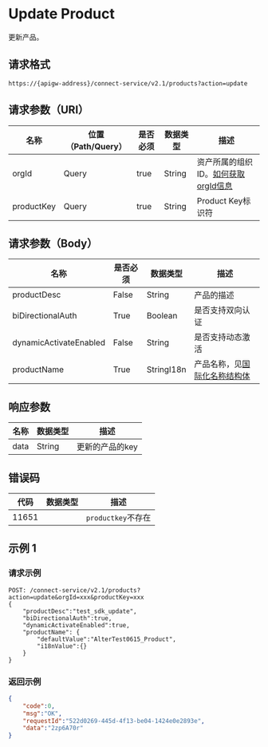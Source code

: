 # Update Product

更新产品。

## 请求格式

```
https://{apigw-address}/connect-service/v2.1/products?action=update
```

## 请求参数（URI）

| 名称          | 位置（Path/Query） | 是否必须 | 数据类型 | 描述      |
|---------------|------------------|----------|-----------|--------------|
| orgId         | Query            | true     | String    | 资产所属的组织ID。[如何获取orgId信息](/docs/api/zh_CN/latest/api_faqs#id-orgid-orgid)                |
| productKey         | Query            | true     | String    | Product Key标识符 |


## 请求参数（Body）

| 名称         | 是否必须 | 数据类型 | 描述      |
|-------------------|----------|-----------|--------------|
| productDesc       | False     | String       | 产品的描述                                                         |
| biDirectionalAuth | True      | Boolean      | 是否支持双向认证                                                   |
| dynamicActivateEnabled           | False      | String      | 是否支持动态激活|
| productName       | True      | StringI18n | 产品名称，见[国际化名称结构体](/docs/api/zh_CN/latest/api_faqs.html#id3)                                                           |



## 响应参数

| 名称| 数据类型 | 描述         |
|-------------|---------------|------------|
| data | String                           | 更新的产品的key               |


## 错误码

| 代码| 数据类型 | 描述         |
|-------------|--------------|-------------|
| 11651 |                       | `productkey`不存在              |

## 示例 1

### 请求示例

```
POST: /connect-service/v2.1/products?action=update&orgId=xxx&productKey=xxx
{
	"productDesc":"test_sdk_update",
	"biDirectionalAuth":true,
	"dynamicActivateEnabled":true,
	"productName": {
		"defaultValue":"AlterTest0615_Product",
		"i18nValue":{}
	}
}
```

### 返回示例

```json
{
	"code":0,
	"msg":"OK",
	"requestId":"522d0269-445d-4f13-be04-1424e0e2893e",
	"data":"2zp6A70r"
}
```

